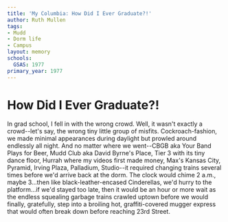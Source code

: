 ```yaml
---
title: 'My Columbia: How Did I Ever Graduate?!'
author: Ruth Mullen
tags:
- Mudd
- Dorm life
- Campus
layout: memory
schools:
  GSAS: 1977
primary_year: 1977
---
```

# How Did I Ever Graduate?!

In grad school, I fell in with the wrong crowd.  Well, it wasn't exactly a crowd--let's say, the wrong tiny little group of misfits.  Cockroach-fashion, we made minimal appearances during daylight but prowled around endlessly all night.  And no matter where we went--CBGB aka Your Band Plays for Beer, Mudd Club aka David Byrne's Place, Tier 3 with its tiny dance floor, Hurrah where my videos first made money, Max's Kansas City, Pyramid, Irving Plaza, Palladium, Studio--it required changing trains several times before we'd arrive back at the dorm.  The clock would chime 2 a.m., maybe 3...then like black-leather-encased Cinderellas, we'd hurry to the platform...if we'd stayed too late, then it would be an hour or more wait as the endless squealing garbage trains crawled uptown before we would finally, gratefully, step into a broiling hot, graffiti-covered mugger express that would often break down before reaching 23rd Street.
